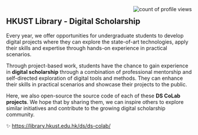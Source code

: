 <img align="right" alt="count of profile views" src="https://komarev.com/ghpvc/?username=hkust-lib-ds&style=for-the-badge&color=blue">

## HKUST Library - Digital Scholarship

Every year, we offer opportunities for undergraduate students to develop digital projects where they can explore the state-of-art technologies, apply their skills and expertise through hands-on experience in practical scenarios. 

Through project-based work, students have the chance to gain experience in **digital scholarship** through a combination of professional mentorship and self-directed exploration of digital tools and methods. They can enhance their skills in practical scenarios and showcase their projects to the public.

Here, we also open-source the source code of each of these **DS CoLab projects**. We hope that by sharing them, we can inspire others to explore similar initiatives and contribute to the growing digital scholarship community.

✨ https://library.hkust.edu.hk/ds/ds-colab/

